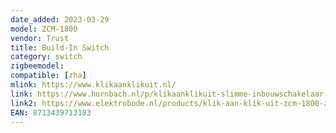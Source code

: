 ```yaml
---
date_added: 2023-03-29
model: ZCM-1800
vendor: Trust
title: Build-In Switch
category: switch
zigbeemodel: 
compatible: [zha]
mlink: https://www.klikaanklikuit.nl/
link: https://www.hornbach.nl/p/klikaanklikuit-slimme-inbouwschakelaar-zcm-1800/10615364/
link2: https://www.elektrobode.nl/products/klik-aan-klik-uit-zcm-1800-zigb-inbwschak-70318
EAN: 8713439713183
---
```

